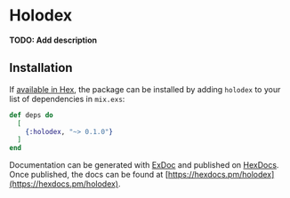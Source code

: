 # Holodex

**TODO: Add description**

## Installation

If [available in Hex](https://hex.pm/docs/publish), the package can be installed
by adding `holodex` to your list of dependencies in `mix.exs`:

```elixir
def deps do
  [
    {:holodex, "~> 0.1.0"}
  ]
end
```

Documentation can be generated with [ExDoc](https://github.com/elixir-lang/ex_doc)
and published on [HexDocs](https://hexdocs.pm). Once published, the docs can
be found at [https://hexdocs.pm/holodex](https://hexdocs.pm/holodex).

